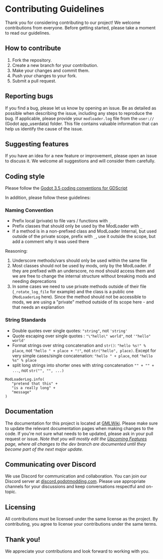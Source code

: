 # Contributing Guidelines

Thank you for considering contributing to our project! We welcome contributions from everyone. Before getting started, please take a moment to read our guidelines.

## How to contribute

1. Fork the repository.
2. Create a new branch for your contribution.
3. Make your changes and commit them.
4. Push your changes to your fork.
5. Submit a pull request.

## Reporting bugs

If you find a bug, please let us know by opening an issue. Be as detailed as possible when describing the issue, including any steps to reproduce the bug. If applicable, please provide your `modloader.log` file from the `user://` (Godot app_userdata) folder. This file contains valuable information that can help us identify the cause of the issue.

## Suggesting features

If you have an idea for a new feature or improvement, please open an issue to discuss it. We welcome all suggestions and will consider them carefully.

## Coding style

Please follow the [Godot 3.5 coding conventions for GDScript](https://docs.godotengine.org/en/3.5/tutorials/scripting/gdscript/gdscript_styleguide.html)

In addition, please follow these guidelines:

### Naming Convention
- Prefix local (private) to file vars / functions with `_`
- Prefix classes that should only be used by the ModLoader with `_`
- If a method is in a non-prefixed class and ModLoader Internal, but used outside of the private scope, prefix with `_`, use it outside the scope, but add a comment why it was used there

Reasoning:
1. Underscore methods/vars should only be used within the same file
2. Most classes should not be used by mods, only by the ModLoader. if they are prefixed with an underscore, no mod should access them and we are free to change the internal structure without breaking mods and needing deprecations
3. In some cases we need to use private methods outside of their file (`_rotate_log_file` for example) and the class is a public one (`ModLoaderLog` here). Since the method should not be accessible to mods, we are using a "private" method outside of its scope here - and that needs an explanation

### String Standards
- Double quotes over single quotes: `"string"`, not `'string'`
- Quote escaping over single quotes : `"\"hello\" world"`, not `'"hello" world'`
- Format strings over string concatenation and `str()`: `"hello %s!" % place`, not `"hello " + place + "!"`, not `str("hello", place)`. Except for very simple cases/single concatenation: `"hello " + place`, not `"hello %s" % place`
- split long strings into shorter ones with string concatenation `"" + "" + ...`, not `str("", "", ...)`
```gdscript
ModLoaderLog.info(
   "pretend that this" +
   "is a really long" +
   "message"
)
```

## Documentation

The documentation for this project is located at [GMLWiki](https://github.com/GodotModding/gmlwiki). Please make sure to update the relevant documentation pages when making changes to the code. If you're not sure what needs to be updated, please ask in your pull request or issue.
*Note that you will mostly edit the [Upcoming Features](https://wiki.godotmodding.com/#/misc/upcoming_features) page, where all changes to the dev branch are documented until they become part of the next major update.*

## Communicating over Discord
We use Discord for communication and collaboration. You can join our Discord server at [discord.godotmodding.com](https://discord.godotmodding.com). Please use appropriate channels for your discussions and keep conversations respectful and on-topic.

## Licensing

All contributions must be licensed under the same license as the project. By contributing, you agree to license your contributions under the same terms.

## Thank you!

We appreciate your contributions and look forward to working with you.
